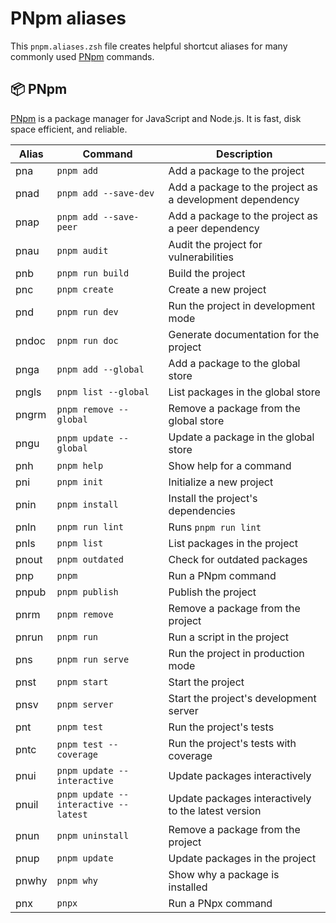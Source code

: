 # PNpm aliases

This `pnpm.aliases.zsh` file creates helpful shortcut aliases for many
commonly used [PNpm](https://pnpm.io) commands.

## 📦 PNpm

[PNpm](https://pnpm.io) is a package manager for JavaScript and Node.js. It
is fast, disk space efficient, and reliable.

| Alias | Command | Description |
| ----- | ----- | ----- |
| pna | `pnpm add` | Add a package to the project |
| pnad | `pnpm add --save-dev` | Add a package to the project as a development dependency |
| pnap | `pnpm add --save-peer` | Add a package to the project as a peer dependency |
| pnau | `pnpm audit` | Audit the project for vulnerabilities |
| pnb | `pnpm run build` | Build the project |
| pnc | `pnpm create` | Create a new project |
| pnd | `pnpm run dev` | Run the project in development mode |
| pndoc | `pnpm run doc` | Generate documentation for the project |
| pnga | `pnpm add --global` | Add a package to the global store |
| pngls | `pnpm list --global` | List packages in the global store |
| pngrm | `pnpm remove --global` | Remove a package from the global store |
| pngu | `pnpm update --global` | Update a package in the global store |
| pnh | `pnpm help` | Show help for a command |
| pni | `pnpm init` | Initialize a new project |
| pnin | `pnpm install` | Install the project's dependencies |
| pnln | `pnpm run lint` | Runs `pnpm run lint` |
| pnls | `pnpm list` | List packages in the project |
| pnout | `pnpm outdated` | Check for outdated packages |
| pnp | `pnpm` | Run a PNpm command |
| pnpub | `pnpm publish` | Publish the project |
| pnrm | `pnpm remove` | Remove a package from the project |
| pnrun | `pnpm run` | Run a script in the project |
| pns | `pnpm run serve` | Run the project in production mode |
| pnst | `pnpm start` | Start the project |
| pnsv | `pnpm server` | Start the project's development server |
| pnt | `pnpm test` | Run the project's tests |
| pntc | `pnpm test --coverage` | Run the project's tests with coverage |
| pnui | `pnpm update --interactive` | Update packages interactively |
| pnuil | `pnpm update --interactive --latest` | Update packages interactively to the latest version |
| pnun | `pnpm uninstall` | Remove a package from the project |
| pnup | `pnpm update` | Update packages in the project |
| pnwhy | `pnpm why` | Show why a package is installed |
| pnx | `pnpx` | Run a PNpx command |
